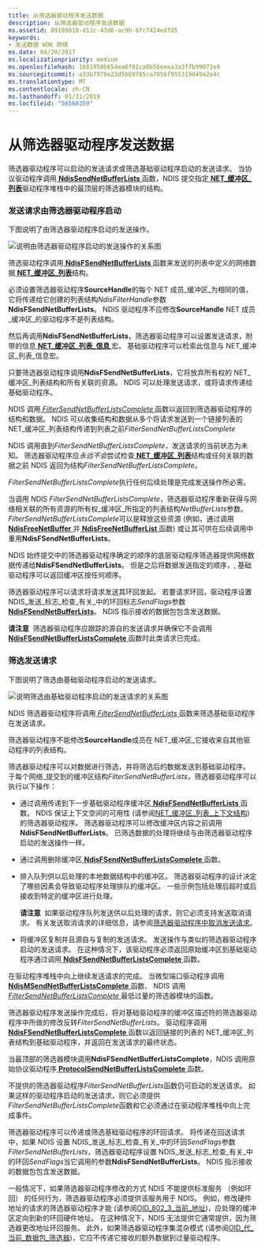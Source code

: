 ```yaml
---
title: 从筛选器驱动程序发送数据
description: 从筛选器驱动程序发送数据
ms.assetid: 09189010-d12c-43d6-ac9b-8fc7424edfd5
keywords:
- 发送数据 WDK 网络
ms.date: 04/20/2017
ms.localizationpriority: medium
ms.openlocfilehash: 1681950b654ea6f01ca8b56eeea3a3f7b99071e9
ms.sourcegitcommit: a33b7978e22d5bb9f65ca7056f955319049a2e4c
ms.translationtype: MT
ms.contentlocale: zh-CN
ms.lasthandoff: 01/31/2019
ms.locfileid: "56568359"
---
```

# <a name="sending-data-from-a-filter-driver"></a>从筛选器驱动程序发送数据





筛选器驱动程序可以启动的发送请求或筛选基础驱动程序启动的发送请求。 当协议驱动程序调用[ **NdisSendNetBufferLists** ](https://msdn.microsoft.com/library/windows/hardware/ff564535)函数，NDIS 提交指定[ **NET\_缓冲区\_列表**](https://msdn.microsoft.com/library/windows/hardware/ff568388)驱动程序堆栈中的最顶层的筛选器模块的结构。

### <a name="send-requests-initiated-by-a-filter-driver"></a>发送请求由筛选器驱动程序启动

下图说明了由筛选器驱动程序启动的发送操作。

![说明由筛选器驱动程序启动的发送操作的关系图](images/filtersend.png)

筛选驱动程序调用[ **NdisFSendNetBufferLists** ](https://msdn.microsoft.com/library/windows/hardware/ff562616)函数来发送的列表中定义的网络数据[ **NET\_缓冲区\_列表**](https://msdn.microsoft.com/library/windows/hardware/ff568388)结构。

必须设置筛选器驱动程序**SourceHandle**的每个 NET 成员\_缓冲区\_为相同的值，它将传递给它创建的列表结构*NdisFilterHandle*参数**NdisFSendNetBufferLists**。 NDIS 驱动程序不应修改**SourceHandle** NET 成员\_缓冲区\_的驱动程序不是列表结构。

然后再调用**NdisFSendNetBufferLists**，筛选器驱动程序可以设置发送请求，附带的信息[ **NET\_缓冲区\_列表\_信息** ](https://msdn.microsoft.com/library/windows/hardware/ff568401)宏。 基础驱动程序可以检索此信息与 NET\_缓冲区\_列表\_信息宏。

只要筛选器驱动程序调用**NdisFSendNetBufferLists**，它将放弃所有权的 NET\_缓冲区\_列表结构和所有关联的资源。 NDIS 可以处理发送请求，或将请求传递给基础驱动程序。

NDIS 调用[ *FilterSendNetBufferListsComplete* ](https://msdn.microsoft.com/library/windows/hardware/ff549967)函数以返回到筛选器驱动程序的结构和数据。 NDIS 可以收集结构和数据从多个将请求发送到一个链接列表的 NET\_缓冲区\_列表结构传递到列表之前*FilterSendNetBufferListsComplete*

NDIS 调用直到*FilterSendNetBufferListsComplete*，发送请求的当前状态为未知。 筛选器驱动程序应*永远不会*尝试检查[ **NET\_缓冲区\_列表**](https://msdn.microsoft.com/library/windows/hardware/ff568388)结构或任何关联的数据之前 NDIS 返回为结构*FilterSendNetBufferListsComplete*。

*FilterSendNetBufferListsComplete*执行任何后续处理是完成发送操作所必需。

当调用 NDIS *FilterSendNetBufferListsComplete*，筛选器驱动程序重新获得与网络相关联的所有资源的所有权\_缓冲区\_所指定的列表结构*NetBufferLists*参数。 *FilterSendNetBufferListsComplete*可以是释放这些资源 (例如，通过调用[ **NdisFreeNetBuffer** ](https://msdn.microsoft.com/library/windows/hardware/ff562582)并[ **NdisFreeNetBufferList** ](https://msdn.microsoft.com/library/windows/hardware/ff562583)函数) 或让其可供在后续调用中重用**NdisFSendNetBufferLists**。

NDIS 始终提交中的筛选器驱动程序确定的顺序的底层驱动程序筛选器提供网络数据传递给**NdisFSendNetBufferLists**。 但是之后将数据发送指定的顺序，, 基础驱动程序可以返回缓冲区按任何顺序。

筛选器驱动程序可以请求将请求发送其环回发起。 若要请求环回，驱动程序设置 NDIS\_发送\_标志\_检查\_有关\_中的环回标志*SendFlags*参数[ **NdisFSendNetBufferLists**](https://msdn.microsoft.com/library/windows/hardware/ff562616)。 NDIS 指示接收的数据包包含发送数据。

**请注意**  筛选器驱动程序应跟踪的源自的发送请求并确保它不会调用[ **NdisFSendNetBufferListsComplete** ](https://msdn.microsoft.com/library/windows/hardware/ff562618)函数时此类请求已完成。

 

### <a name="filtering-send-requests"></a>筛选发送请求

下图说明了筛选由基础驱动程序启动的发送请求。

![说明筛选由基础驱动程序启动的发送请求的关系图](images/sendfilter.png)

NDIS 筛选器驱动程序将调用[ *FilterSendNetBufferLists* ](https://msdn.microsoft.com/library/windows/hardware/ff549966)函数来筛选基础驱动程序在发送请求。

筛选器驱动程序不能修改**SourceHandle**成员在 NET\_缓冲区\_它接收来自其他驱动程序的列表结构。

筛选器驱动程序可以对数据进行筛选，并将筛选后的数据发送到基础驱动程序。 于每个网络\_提交到的缓冲区结构*FilterSendNetBufferLists*，筛选器驱动程序可以执行以下操作：

-   通过调用传递到下一步基础驱动程序缓冲区[ **NdisFSendNetBufferLists** ](https://msdn.microsoft.com/library/windows/hardware/ff562616)函数。 NDIS 保证上下文空间的可用性 (请参阅[NET\_缓冲区\_列表\_上下文结构](net-buffer-list-context-structure.md)) 的筛选器驱动程序。 筛选器驱动程序可以修改缓冲区内容之前调用**NdisFSendNetBufferLists**。 已筛选数据的处理将继续与由筛选器驱动程序启动的发送操作一样。

-   通过调用删除缓冲区[ **NdisFSendNetBufferListsComplete** ](https://msdn.microsoft.com/library/windows/hardware/ff562618)函数。

-   排入队列供以后处理的本地数据结构中的缓冲区。 筛选器驱动程序的设计决定了哪些因素会导致驱动程序处理排队的缓冲区。 一些示例包括处理后超时或后接收到特定的缓冲区进行处理。

    **请注意**  如果驱动程序队列发送供以后处理的请求，则它必须支持发送取消请求。 有关发送取消请求的详细信息，请参阅[筛选器驱动程序中取消发送请求](canceling-a-send-request-in-a-filter-driver.md)。

     

-   将缓冲区复制并且源自与复制的发送请求。 发送操作与类似的筛选器驱动程序启动的发送请求。 在这种情况下，该驱动程序必须返回原始缓冲区到基础驱动程序通过调用[ **NdisFSendNetBufferListsComplete** ](https://msdn.microsoft.com/library/windows/hardware/ff562618)函数。

在驱动程序堆栈中向上继续发送请求的完成。 当微型端口驱动程序调用[ **NdisMSendNetBufferListsComplete** ](https://msdn.microsoft.com/library/windows/hardware/ff563668)函数、 NDIS 调用[ *FilterSendNetBufferListsComplete* ](https://msdn.microsoft.com/library/windows/hardware/ff549967)最低过量的筛选器模块的函数。

筛选器驱动程序发送操作完成后，将对基础驱动程序的缓冲区描述符的筛选器驱动程序中所做的修改反转*FilterSendNetBufferLists*。 驱动程序调用[ **NdisFSendNetBufferListsComplete** ](https://msdn.microsoft.com/library/windows/hardware/ff562618)函数以返回链接的列表的 NET\_缓冲区\_列表结构到基础驱动程序，并返回在发送请求的最终状态。

当最顶部的筛选器模块调用**NdisFSendNetBufferListsComplete**，NDIS 调用原始协议驱动程序[ **ProtocolSendNetBufferListsComplete** ](https://msdn.microsoft.com/library/windows/hardware/ff570268)函数。

不提供的筛选器驱动程序*FilterSendNetBufferLists*函数仍可启动的发送请求。 如果这样的驱动程序启动的发送请求，则它必须提供*FilterSendNetBufferListsComplete*函数和它必须通过在驱动程序堆栈中向上完成事件。

筛选器驱动程序可以传递或筛选基础驱动程序的环回请求。 将传递在回送请求中，如果 NDIS 设置 NDIS\_发送\_标志\_检查\_有关\_中的环回*SendFlags*参数*FilterSendNetBufferLists*，筛选器驱动程序设置 NDIS\_发送\_标志\_检查\_有关\_中的环回*SendFlags*当它调用的参数**NdisFSendNetBufferLists**。 NDIS 指示接收的数据包包含发送数据。

一般情况下，如果筛选器驱动程序修改的方式 NDIS 不能提供标准服务 （例如环回） 的任何行为，筛选器驱动程序必须提供该服务用于 NDIS。 例如，修改硬件地址的请求的筛选器驱动程序才能 (请参阅[OID\_802\_3\_当前\_地址](https://msdn.microsoft.com/library/windows/hardware/ff569069))，应处理的缓冲区定向到新的环回硬件地址。 在这种情况下，NDIS 无法提供它通常提供，因为筛选器更改地址环回服务。 此外，如果筛选器驱动程序集混杂模式 (请参阅[OID\_代\_当前\_数据包\_筛选器](https://msdn.microsoft.com/library/windows/hardware/ff569575))，它应不传递它接收的额外数据到过量驱动程序。

 

 





